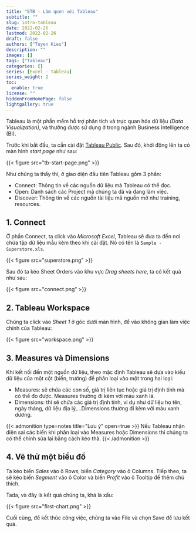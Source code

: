 ```yaml
---
title: "ETB - Làm quen với Tableau"
subtitle: ""
slug: intro-tableau
date: 2022-02-26
lastmod: 2022-02-26
draft: false
authors: ["Tuyen Kieu"]
description: ""
images: []
tags: ["Tableau"]
categories: []
series: [Excel - Tableau]
series_weight: 2
toc:
  enable: true
license: ""
hiddenFromHomePage: false
lightgallery: true
---
```


<!--more-->

Tableau là một phần mềm hỗ trợ phân tích và trực quan hóa dữ liệu _(Data Visualization)_, và thường được sử dụng ở trong ngành Business Intelligence (BI).

Trước khi bắt đầu, ta cần cài đặt [Tableau Public](https://public.tableau.com/en-us/s/). Sau đó, khởi động lên ta có màn hình _start page_ như sau:

{{< figure src="tb-start-page.png" >}}

Như chúng ta thấy thì, ở giao diện đầu tiên Tableau gồm 3 phần:

- Connect: Thông tin về các nguồn dữ liệu mà Tableau có thể đọc.
- Open: Danh sách các Project mà chúng ta đã và đang làm việc.
- Discover: Thông tin về các nguồn tài liệu mã nguồn mở như training, resources.

## 1. Connect

Ở phần Connect, ta click vào _Microsoft Excel_, Tableau sẽ đưa ta đến nơi chứa tập dữ liệu mẫu kèm theo khi cài đặt. Nó có tên là `Sample - Superstore.xls`.

{{< figure src="superstore.png" >}}

Sau đó ta kéo Sheet Orders vào khu vực _Drag sheets here_, ta có kết quả như sau:

{{< figure src="connect.png" >}}

## 2. Tableau Workspace

Chúng ta click vào _Sheet 1_ ở góc dưới màn hình, để vào không gian làm việc chính của Tableau:

{{< figure src="workspace.png" >}}

## 3. Measures và Dimensions

Khi kết nối đến một nguồn dữ liệu, theo mặc định Tableau sẽ dựa vào kiểu dữ liệu của một cột (biến, trường) để phân loại vào một trong hai loại:

- Measures: sẽ chứa các con số, giá trị liên tục hoặc giá trị định tính mà có thể đo được. Measures thường đi kèm với màu xanh lá.
- Dimensions: thì sẽ chứa các giá trị định tính, ví dụ như dữ liệu họ tên, ngày tháng, dữ liệu địa lý,...Dimensions thường đi kèm với màu xanh dương.

{{< admonition type=notes title="Lưu ý" open=true >}}
Nếu Tableau nhận diện sai các biến khi phân loại vào Measures hoặc Dimensions thì chúng ta có thể chỉnh sửa lại bằng cách kéo thả.
{{< /admonition >}}

## 4. Vẽ thử một biểu đồ

Ta kéo biến _Sales_ vào ô Rows, biến _Category_ vào ô Columns. Tiếp theo, ta sẽ kéo biến _Segment_ vào ô Color và biến _Profit_ vào ô Tooltip để thêm chú thích.

Tada, và đây là kết quả chúng ta, khá là xấu:

{{< figure src="first-chart.png" >}}

Cuối cùng, để kết thúc công việc, chúng ta vào File và chọn Save để lưu kết quả.
